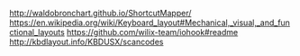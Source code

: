 http://waldobronchart.github.io/ShortcutMapper/
https://en.wikipedia.org/wiki/Keyboard_layout#Mechanical,_visual,_and_functional_layouts
https://github.com/wilix-team/iohook#readme
http://kbdlayout.info/KBDUSX/scancodes
